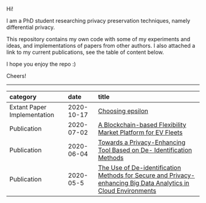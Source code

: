 Hi!

I am a PhD student researching privacy preservation techniques, namely differential privacy.

This repository contains my own code with some of my experiments and ideas, and implementations of papers from other authors. I also attached a link to my current publications, see the table of content below. 

I hope you enjoy the repo :) 

Cheers!


---

| category | date | title |
|:-------|:-----|:------|
| Extant Paper Implementation | 2020-10-17 | [Choosing epsilon](https://github.com/gonzalo-munillag/Differential_Privacy/tree/main/Extant_Papers_Implementations/A_method_to_choose_epsilon)
| Publication | 2020-07-02| [A Blockchain-based Flexibility Market Platform for EV Fleets](https://ieeexplore.ieee.org/document/9131332/metrics#metrics)
| Publication | 2020-06-04 | [Towards a Privacy-Enhancing Tool Based on De- Identification Methods](https://aisel.aisnet.org/pacis2020/157/)
| Publication | 2020-05-5 | [The Use of De-identification Methods for Secure and Privacy-enhancing Big Data Analytics in Cloud Environments](https://www.scitepress.org/PublicationsDetail.aspx?ID=Fo6z4LhPuHA=&t=1)




